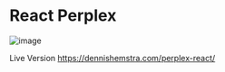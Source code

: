 # React Perplex
![image](https://github.com/Sikkepit/Perplex-React/assets/148398668/9641db5e-6fd7-4dbd-815c-40593549a8e7)

Live Version https://dennishemstra.com/perplex-react/
